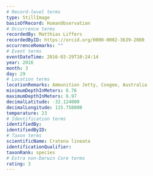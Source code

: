 ```yaml
---
# Record-level terms
type: StillImage
basisOfRecord: HumanObservation
# Occurrence terms
recordedBy: Matthias Liffers
recordedByID: https://orcid.org/0000-0002-3639-2080
occurrenceRemarks: ""
# Event terms
eventDateTime: 2016-03-29T10:24:14
year: 2016
month: 3
day: 29
# Location terms
locationRemarks: Ammunition Jetty, Coogee, Australia
minimumDepthInMeters: 6.76
maximumDepthInMeters: 6.97
decimalLatitude: -32.124000
decimalLongitude: 115.758000
temperature: 23
# Identification terms
identifiedBy: 
identifiedByID: 
# Taxon terms
scientificName: Cratena lineata
identificationQualifier: 
taxonRank: species
# Extra non-Darwin Core terms
rating: 3
---
```

